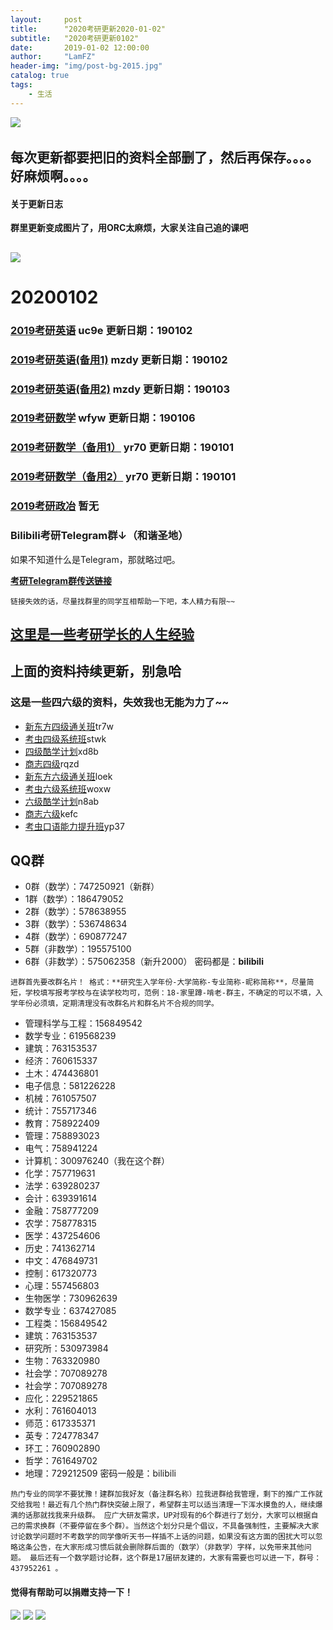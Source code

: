 ```yaml
---
layout:     post
title:      "2020考研更新2020-01-02"
subtitle:   "2020考研更新0102"
date:       2019-01-02 12:00:00
author:     "LamFZ"
header-img: "img/post-bg-2015.jpg"
catalog: true
tags:
    - 生活
---
```


![](https://timgsa.baidu.com/timg?image&quality=80&size=b9999_10000&sec=1538902926059&di=16b78c8a3added52a25afc1b69053e73&imgtype=0&src=http%3A%2F%2Fs9.rr.itc.cn%2Fr%2FwapChange%2F20174_7_3%2Fa4voyf9148630946040.jpg)
![]()

**每次更新都要把旧的资料全部删了，然后再保存。。。。好麻烦啊。。。。**
-----


#### 关于更新日志

**群里更新变成图片了，用ORC太麻烦，大家关注自己追的课吧**

![](https://ss1.bdstatic.com/70cFvXSh_Q1YnxGkpoWK1HF6hhy/it/u=1556694996,4189089215&fm=27&gp=0.jpg)
-----
# 20200102

### [2019考研英语](https://pan.baidu.com/s/1cPvlrJbx7cigagXkDvZXGw) uc9e 更新日期：190102

### [2019考研英语(备用1)](https://pan.baidu.com/s/1s40wRMvSgh2_fjBPB-knXQ) mzdy 更新日期：190102

### [2019考研英语(备用2)](https://pan.baidu.com/s/1s40wRMvSgh2_fjBPB-knXQ) mzdy 更新日期：190103

### [2019考研数学](https://pan.baidu.com/s/1GxBe0vapuZrrCOfn9cO0Cg) wfyw 更新日期：190106

### [2019考研数学（备用1）](https://pan.baidu.com/s/19xrwo-Wy4Qat8ZAHZyl8Yw ) yr70 更新日期：190101

### [2019考研数学（备用2）](https://pan.baidu.com/s/19xrwo-Wy4Qat8ZAHZyl8Yw ) yr70 更新日期：190101

### [2019考研政冶](https://weibo.com/u/2948168120) 暂无


### Bilibili考研Telegram群↓（和谐圣地）

如果不知道什么是Telegram，那就略过吧。

**[考研Telegram群传送链接](https://t.me/joinchat/FGxRgQ0h5Yj12MGJGHN9iA)**

`
链接失效的话，尽量找群里的同学互相帮助一下吧，本人精力有限~~
`
## [这里是一些考研学长的人生经验](https://linfangzhi.github.io/2018/01/28/%E7%9B%AE%E5%BD%95/)
## 上面的资料持续更新，别急哈

### 这是一些四六级的资料，失效我也无能为力了~~
* [新东方四级通关班](https://pan.baidu.com/s/1dFVZNMT)tr7w
* [考虫四级系统班](https://pan.baidu.com/s/1kXouF8V)stwk
* [四级酷学计划](https://pan.baidu.com/s/1i6HUI7V)xd8b
* [商志四级](https://pan.baidu.com/s/1dYyb2Q)rqzd
* [新东方六级通关班](https://pan.baidu.com/s/1eUcZ8bg)loek
* [考虫六级系统班](https://pan.baidu.com/s/1nvZhphv)woxw
* [六级酷学计划](https://pan.baidu.com/s/1kWynPMv)n8ab
* [商志六级](https://pan.baidu.com/s/1nwpwrv)kefc
* [考虫口语能力提升班](https://pan.baidu.com/s/1dGR6sMH)yp37



## QQ群
* 0群（数学）：747250921（新群）
* 1群（数学）：186479052
* 2群（数学）：578638955
* 3群（数学）：536748634
* 4群（数学）：690877247
* 5群（非数学）：195575100
* 6群（非数学）：575062358（新升2000）
密码都是：**bilibili** 

`
进群首先要改群名片！
格式：**研究生入学年份-大学简称-专业简称-昵称简称**，尽量简短，学校填写报考学校与在读学校均可，范例：18-家里蹲-啃老-群主，不确定的可以不填，入学年份必须填，定期清理没有改群名片和群名片不合规的同学。
`

* 管理科学与工程：156849542
* 数学专业：619568239
* 建筑：763153537
* 经济：760615337
* 土木：474436801
* 电子信息：581226228
* 机械：761057507
* 统计：755717346
* 教育：758922409
* 管理：758893023
* 电气：758941224
* 计算机：300976240（我在这个群）
* 化学：757719631
* 法学：639280237
* 会计：639391614
* 金融：758777209
* 农学：758778315
* 医学：437254606
* 历史：741362714
* 中文：476849731
* 控制：617320773
* 心理：557456803
* 生物医学：730962639
* 数学专业：637427085
* 工程类：156849542
* 建筑：763153537
* 研究所：530973984
* 生物：763320980
* 社会学：707089278
* 社会学：707089278
* 应化：229521865
* 水利：761604013
* 师范：617335371
* 英专：724778347
* 环工：760902890
* 哲学：761649702
* 地理：729212509
密码一般是：bilibili

`
热门专业的同学不要犹豫！建群加我好友（备注群名称）拉我进群给我管理，剩下的推广工作就交给我啦！最近有几个热门群快突破上限了，希望群主可以适当清理一下浑水摸鱼的人，继续爆满的话那就找我来升级群。
应广大研友需求，UP对现有的6个群进行了划分，大家可以根据自己的需求换群（不要停留在多个群）。当然这个划分只是个倡议，不具备强制性，主要解决大家讨论数学问题时不考数学的同学像听天书一样插不上话的问题，如果没有这方面的困扰大可以忽略这条公告，在大家形成习惯后就会删除群后面的（数学）（非数学）字样，以免带来其他问题。
最后还有一个数学题讨论群，这个群是17届研友建的，大家有需要也可以进一下，群号：437952261 。
`



#### 觉得有帮助可以捐赠支持一下！
![](https://timgsa.baidu.com/timg?image&quality=80&size=b9999_10000&sec=1514739195444&di=773936890dfe86fcf8a25b3db2384433&imgtype=0&src=http%3A%2F%2Fi.zeze.com%2Fattachment%2Fforum%2F201603%2F26%2F104839u04ctdk924k8pbdb.jpeg)
![](http://ww3.sinaimg.cn/large/0060lm7Tly1fnn9mknteij31kg0w3twx.jpg)
![](http://ww4.sinaimg.cn/large/0060lm7Tly1fn0b1zneraj30iz0lj75q.jpg)

